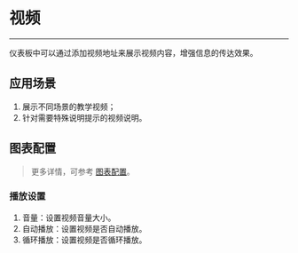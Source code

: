 # 视频
---

仪表板中可以通过添加视频地址来展示视频内容，增强信息的传达效果。

## 应用场景

1. 展示不同场景的教学视频；  
2. 针对需要特殊说明提示的视频说明。

## 图表配置

> 更多详情，可参考 [图表配置](./chart-config.md)。

### 播放设置

1. 音量：设置视频音量大小。    
2. 自动播放：设置视频是否自动播放。    
3. 循环播放：设置视频是否循环播放。     

<!--
## 示例图

下图为说明视频示例：

![](../img/video.png)

-->